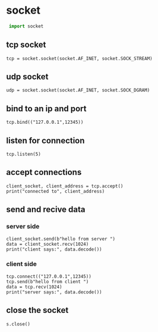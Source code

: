 # socket 
 ``` python
  import socket
```
## tcp socket
```tcp = socket.socket(socket.AF_INET, socket.SOCK_STREAM)```
## udp socket
```udp = socket.socket(socket.AF_INET, socket.SOCK_DGRAM)```
## bind to an ip and port
```tcp.bind(("127.0.0.1",12345))```
## listen for connection
```tcp.listen(5)```
## accept connections
```
client_socket, client_address = tcp.accept()
print("connected to", client_address)
```
## send and recive data
### server side
```
client_socket.send(b"hello from server ")
data = client_socket.recv(1024)
print("client says:", data.decode())
```
### client side
```
tcp.connect(("127.0.0.1",12345))
tcp.send(b"hello from client ")
data = tcp.recv(1024)
print("server says:", data.decode())
```
## close the socket
```
s.close()
```

